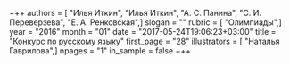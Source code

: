 +++
authors = [ "Илья Иткин", "Илья Иткин", "А. С. Панина", "С. И. Переверзева", "Е. А. Ренковская",]
slogan = ""
rubric = [ "Олимпиады",]
year = "2016"
month = "01"
date = "2017-05-24T19:06:23+03:00"
title = "Конкурс по русскому языку"
first_page = "28"
illustrators = [ "Наталья Гаврилова",]
npages = "1"
in_sample = false
+++
